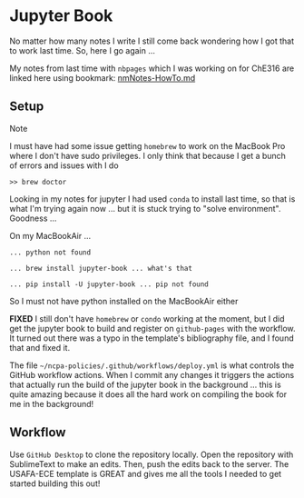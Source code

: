 # Jupyter Book

No matter how many notes I write I still come back wondering how I got that to work last time. So, here I go again ... 

My notes from last time with `nbpages` which I was working on for ChE316 are linked here using bookmark:
[nmNotes-HowTo.md](hook://file/qxbd7YNcU?p=bG9jYWxHaXRSZXBzL2NoZW1lbmczMTZfZmx1aWRzX3NvdXJjZUZpbGVz&n=nmNotes%2DHowTo%2Emd)

## Setup

> [!Note] 
>
> I must have had some issue getting `homebrew` to work on the MacBook Pro where I don't have sudo privileges. I only think that because I get a bunch of errors and issues with I do
>
> `>> brew doctor`
>
> Looking in my notes for jupyter I had used `conda` to install last time, so that is what I'm trying again now ... but it is stuck trying to "solve environment". Goodness ...
>
> On my MacBookAir ...
>
> `... python not found`
>
> `... brew install jupyter-book ... what's that`
>
> `... pip install -U jupyter-book ... pip not found`
>
> So I must not have python installed on the MacBookAir either

**FIXED** I still don't have `homebrew` or `condo` working at the moment, but I did get the jupyter book to build and register on `github-pages`  with the workflow. It turned out there was a typo in the template's bibliography file, and I found that and fixed it.

The file `~/ncpa-policies/.github/workflows/deploy.yml` is what controls the GitHub workflow actions. When I commit any changes it triggers the actions that actually run the build of the jupyter book in the background ... this is quite amazing because it does all the hard work on compiling the book for me in the background!

## Workflow

Use `GitHub Desktop` to clone the repository locally. Open the repository with SublimeText to make an edits. Then, push the edits back to the server. The USAFA-ECE template is GREAT and gives me all the tools I needed to get started building this out!